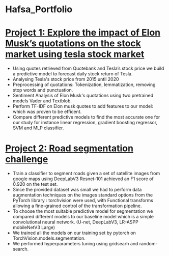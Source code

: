 # Hafsa_Portfolio

# [Project 1: Explore the impact of Elon Musk’s quotations on the stock market using tesla stock market](https://github.com/epfl-ada/ada-2021-project-noname)

* Using quotes retrieved from Quotebank and Tesla’s stock price we build a predictive model to forecast daily stock return of Tesla.
* Analysing Tesla's stock price from 2015 until 2020
* Preprocessing of quotations: Tokenization, lemmatization, removing stop words and punctuation. 
* Sentiment Analysis of Elon Musk's quotations using two pretrained models Vader and Textblob. 
* Perform TF-IDF on Elon musk quotes to add features to our model: which was proven to be efficent. 
* Compare different predictive models to find the most accurate one for our study for instance linear regression, gradient boosting regressor, SVM and MLP classifier.


# [Project 2: Road segmentation challenge](https://github.com/CS-433/ml-project-2-hse)

* Train a classifier to segment roads given a set of satellite images from google maps using DeepLabV3 Resnet-101 achieved an F1 score of 0.920 on the test set. 
* Since the provided dataset was small we had to perform data augmentation techniques on the images standard options from the PyTorch library : torchvision were used, with Functional transforms allowing a fine-grained control of the transformation pipeline. 
* To choose the most suitable predictive model for segmentation we compared different models to our baseline model which is a simple convolutional neural network. (U-net, DeepLabV3, LR-ASPP mobileNetV3 Large) 
* We trained all the models on our training set by pytorch on TorchVision.models.segmentation.
* We performed hyperparameters tuning using gridsearh and random-search.



